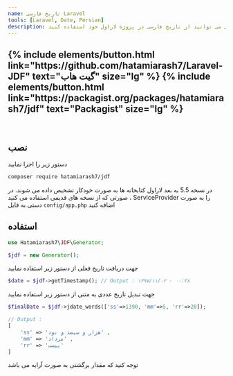 ```yaml
---
name: تاریخ فارسی Laravel
tools: [Laravel, Date, Persian]
description: با استفاده از این کتابخانه به راحتی می توانید از تاریخ فارسی در پروژه لاراول خود استفاده کنید
---
```


<h2 class="center">
{% include elements/button.html link="https://github.com/hatamiarash7/Laravel-JDF" text="گیت هاب" size="lg" %}
{% include elements/button.html link="https://packagist.org/packages/hatamiarash7/jdf" text="Packagist" size="lg" %}
</h2>

<br>

## نصب

دستور زیر را اجرا نمایید

```sh
composer require hatamiarash7/jdf
```

در نسخه 5.5 به بعد لاراول کتابخانه ها به صورت خودکار تشخیص داده می شوند. در صورتی که از نسخه های قدیمی استفاده می کنید ، ServiceProvider را به صورت دستی به فایل `config/app.php` اضافه کنید

## استفاده

```php
use Hatamiarash7\JDF\Generator;

$jdf = new Generator();
```

جهت دریافت تاریخ فعلی از دستور زیر استفاده نمایید

```php
$date = $jdf->getTimestamp(); // Output : ۱۳۹۷/۱۱/۰۲ - ۰۰:۳۸
```

جهت تبدیل تاریخ عددی به متنی از دستور زیر استفاده نمایید

```php
$finalDate = $jdf->jdate_words(['ss'=>1390, 'mm'=>5, 'rr'=>20]);

// Output :
[
    'ss' => 'هزار و سیصد و نود' ,
    'mm' => 'مرداد' ,
    'rr' => 'بیست'
]
```

توجه کنید که مقدار برگشتی به صورت آرایه می باشد
